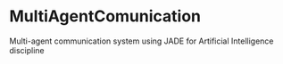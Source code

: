 # MultiAgentComunication
 Multi-agent communication system using JADE for Artificial Intelligence discipline

